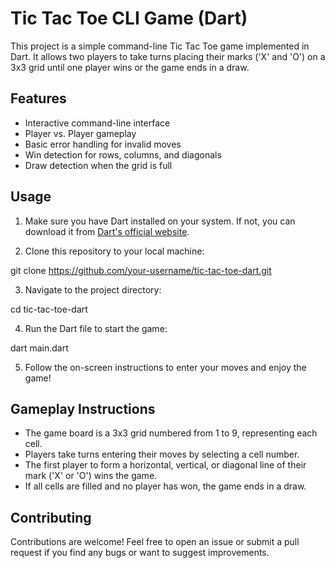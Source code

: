 # Tic Tac Toe CLI Game (Dart)

This project is a simple command-line Tic Tac Toe game implemented in Dart. It allows two players to take turns placing their marks ('X' and 'O') on a 3x3 grid until one player wins or the game ends in a draw.

## Features

- Interactive command-line interface
- Player vs. Player gameplay
- Basic error handling for invalid moves
- Win detection for rows, columns, and diagonals
- Draw detection when the grid is full

## Usage

1. Make sure you have Dart installed on your system. If not, you can download it from [Dart's official website](https://dart.dev/get-dart).

2. Clone this repository to your local machine:

git clone https://github.com/your-username/tic-tac-toe-dart.git


3. Navigate to the project directory:

cd tic-tac-toe-dart


4. Run the Dart file to start the game:

dart main.dart


5. Follow the on-screen instructions to enter your moves and enjoy the game!

## Gameplay Instructions

- The game board is a 3x3 grid numbered from 1 to 9, representing each cell.
- Players take turns entering their moves by selecting a cell number.
- The first player to form a horizontal, vertical, or diagonal line of their mark ('X' or 'O') wins the game.
- If all cells are filled and no player has won, the game ends in a draw.

## Contributing

Contributions are welcome! Feel free to open an issue or submit a pull request if you find any bugs or want to suggest improvements.

